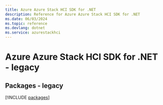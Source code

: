 ```yaml
---
title: Azure Azure Stack HCI SDK for .NET
description: Reference for Azure Azure Stack HCI SDK for .NET
ms.date: 06/03/2024
ms.topic: reference
ms.devlang: dotnet
ms.service: azurestackhci
---
```

# Azure Azure Stack HCI SDK for .NET - legacy
## Packages - legacy
[!INCLUDE [packages](azure-stack-hci-index.md)]